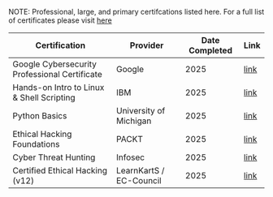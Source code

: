 NOTE: Professional, large, and primary certifcations listed here. For a full list of certificates please visit [here](https://github.com/SDSteele/Classwork_and_Certifications_Portfolio/tree/main/certificates)

| Certification                                    | Provider               | Date Completed | Link |
| ------------------------------------------------ | ---------------------- | -------------- | -----|
| Google Cybersecurity Professional Certificate    | Google                 | 2025           | [link](https://coursera.org/share/3ccc23165a2ea47901982cb837b473ef) |
| Hands-on Intro to Linux & Shell Scripting        | IBM                    | 2025           | [link](https://coursera.org/share/becfab178d11f6e6965da33a41a3d19f) |
| Python Basics                                    | University of Michigan | 2025           | [link](https://coursera.org/share/1dbc10322b167c4faeb66db78460ad58) |
| Ethical Hacking Foundations                      | PACKT                  | 2025           | [link](https://coursera.org/share/ca87b36eb95b8718b33e6705e0d62324) |
| Cyber Threat Hunting                             | Infosec                | 2025           | [link](https://coursera.org/share/3b0c07784c4d32ec7d2bb105e1ef1081) |
| Certified Ethical Hacking (v12)                  | LearnKartS / EC-Council | 2025 |  [link](https://coursera.org/share/5a1c7f1d4775d8b7215318dd7333082c) |
